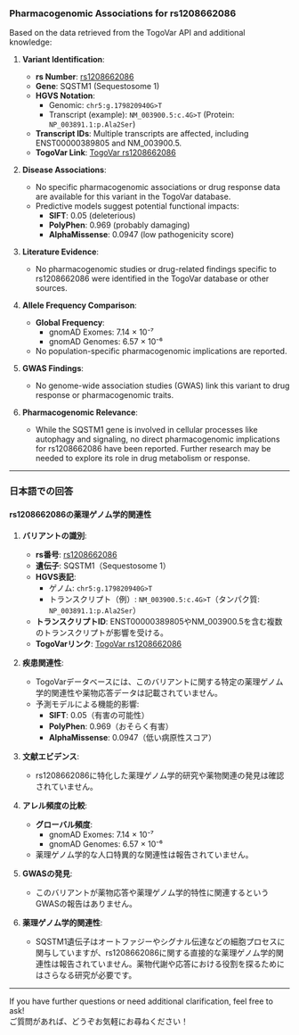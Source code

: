 ### Pharmacogenomic Associations for rs1208662086

Based on the data retrieved from the TogoVar API and additional knowledge:

1. **Variant Identification**:
   - **rs Number**: [rs1208662086](https://identifiers.org/dbsnp/rs1208662086)
   - **Gene**: SQSTM1 (Sequestosome 1)
   - **HGVS Notation**:
     - Genomic: `chr5:g.179820940G>T`
     - Transcript (example): `NM_003900.5:c.4G>T` (Protein: `NP_003891.1:p.Ala2Ser`)
   - **Transcript IDs**: Multiple transcripts are affected, including ENST00000389805 and NM_003900.5.
   - **TogoVar Link**: [TogoVar rs1208662086](https://togovar.org/variant/5-179820940-G-T)

2. **Disease Associations**:
   - No specific pharmacogenomic associations or drug response data are available for this variant in the TogoVar database.
   - Predictive models suggest potential functional impacts:
     - **SIFT**: 0.05 (deleterious)
     - **PolyPhen**: 0.969 (probably damaging)
     - **AlphaMissense**: 0.0947 (low pathogenicity score)

3. **Literature Evidence**:
   - No pharmacogenomic studies or drug-related findings specific to rs1208662086 were identified in the TogoVar database or other sources.

4. **Allele Frequency Comparison**:
   - **Global Frequency**:
     - gnomAD Exomes: 7.14 × 10⁻⁷
     - gnomAD Genomes: 6.57 × 10⁻⁶
   - No population-specific pharmacogenomic implications are reported.

5. **GWAS Findings**:
   - No genome-wide association studies (GWAS) link this variant to drug response or pharmacogenomic traits.

6. **Pharmacogenomic Relevance**:
   - While the SQSTM1 gene is involved in cellular processes like autophagy and signaling, no direct pharmacogenomic implications for rs1208662086 have been reported. Further research may be needed to explore its role in drug metabolism or response.

---

### 日本語での回答

#### rs1208662086の薬理ゲノム学的関連性

1. **バリアントの識別**:
   - **rs番号**: [rs1208662086](https://identifiers.org/dbsnp/rs1208662086)
   - **遺伝子**: SQSTM1（Sequestosome 1）
   - **HGVS表記**:
     - ゲノム: `chr5:g.179820940G>T`
     - トランスクリプト（例）: `NM_003900.5:c.4G>T`（タンパク質: `NP_003891.1:p.Ala2Ser`）
   - **トランスクリプトID**: ENST00000389805やNM_003900.5を含む複数のトランスクリプトが影響を受ける。
   - **TogoVarリンク**: [TogoVar rs1208662086](https://togovar.org/variant/5-179820940-G-T)

2. **疾患関連性**:
   - TogoVarデータベースには、このバリアントに関する特定の薬理ゲノム学的関連性や薬物応答データは記載されていません。
   - 予測モデルによる機能的影響:
     - **SIFT**: 0.05（有害の可能性）
     - **PolyPhen**: 0.969（おそらく有害）
     - **AlphaMissense**: 0.0947（低い病原性スコア）

3. **文献エビデンス**:
   - rs1208662086に特化した薬理ゲノム学的研究や薬物関連の発見は確認されていません。

4. **アレル頻度の比較**:
   - **グローバル頻度**:
     - gnomAD Exomes: 7.14 × 10⁻⁷
     - gnomAD Genomes: 6.57 × 10⁻⁶
   - 薬理ゲノム学的な人口特異的な関連性は報告されていません。

5. **GWASの発見**:
   - このバリアントが薬物応答や薬理ゲノム学的特性に関連するというGWASの報告はありません。

6. **薬理ゲノム学的関連性**:
   - SQSTM1遺伝子はオートファジーやシグナル伝達などの細胞プロセスに関与していますが、rs1208662086に関する直接的な薬理ゲノム学的関連性は報告されていません。薬物代謝や応答における役割を探るためにはさらなる研究が必要です。

---

If you have further questions or need additional clarification, feel free to ask!  
ご質問があれば、どうぞお気軽にお尋ねください！